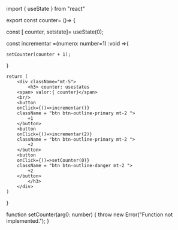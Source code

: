 import { useState } from "react"



export const counter= ()=> {

const [ counter, setstate]= useState(0);

const incrementar =(numero: number=1) :void =>{
    
    setCounter(counter + 1);
}


    return (
        <div className="mt-5">
            <h3> counter: usestates
        <span> valor:{ counter}</span>
        <br/>
        <button
        onClick={()=>incrementar()}
        className = "btn btn-outline-primary mt-2 "> 
            +1
        </button>
        <button
        onClick={()=>incrementar(2)}
        className = "btn btn-outline-primary mt-2 "> 
            +2
        </button>
        <button
        onClick={()=>setCounter(0)}
        className = "btn btn-outline-danger mt-2 "> 
            +2
        </button>
            </h3>
        </div>
    )
}

function setCounter(arg0: number) {
    throw new Error("Function not implemented.");
}
